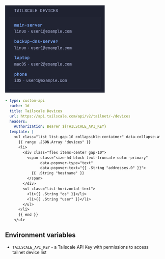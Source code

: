 ![widget example](preview.png)

```yaml
- type: custom-api
  cache: 1d
  title: Tailscale Devices
  url: https://api.tailscale.com/api/v2/tailnet/-/devices
  headers:
    Authorization: Bearer ${TAILSCALE_API_KEY}
  template: |
    <ul class="list list-gap-10 collapsible-container" data-collapse-after="4">
      {{ range .JSON.Array "devices" }}
      <li>
        <div class="flex items-center gap-10">
          <span class="size-h4 block text-truncate color-primary"
                data-popover-type="text"
                data-popover-text="{{ .String "addresses.0" }}">
            {{ .String "hostname" }}
          </span>
        </div>
        <ul class="list-horizontal-text">
          <li>{{ .String "os" }}</li>
          <li>{{ .String "user" }}</li>
        </ul>
      </li>
      {{ end }}
    </ul>
```

## Environment variables

- `TAILSCALE_API_KEY` - a Tailscale API Key with permissions to access tailnet device list
